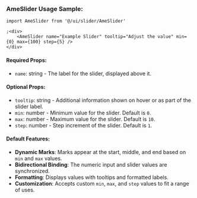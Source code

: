 ### AmeSlider Usage Sample:

```tsx
import AmeSlider from '@/ui/slider/AmeSlider'

;<div>
    <AmeSlider name="Example Slider" tooltip="Adjust the value" min={0} max={100} step={5} />
</div>
```

#### Required Props:

-   `name`: string - The label for the slider, displayed above it.

#### Optional Props:

-   `tooltip`: string - Additional information shown on hover or as part of the slider label.
-   `min`: number - Minimum value for the slider. Default is `0`.
-   `max`: number - Maximum value for the slider. Default is `10`.
-   `step`: number - Step increment of the slider. Default is `1`.

#### Default Features:

-   **Dynamic Marks**: Marks appear at the start, middle, and end based on `min` and `max` values.
-   **Bidirectional Binding**: The numeric input and slider values are synchronized.
-   **Formatting**: Displays values with tooltips and formatted labels.
-   **Customization**: Accepts custom `min`, `max`, and `step` values to fit a range of uses.
